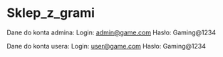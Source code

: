 # Sklep_z_grami

Dane do konta admina:
Login: admin@game.com
Hasło: Gaming@1234

Dane do konta usera:
Login: user@game.com
Hasło: Gaming@1234
